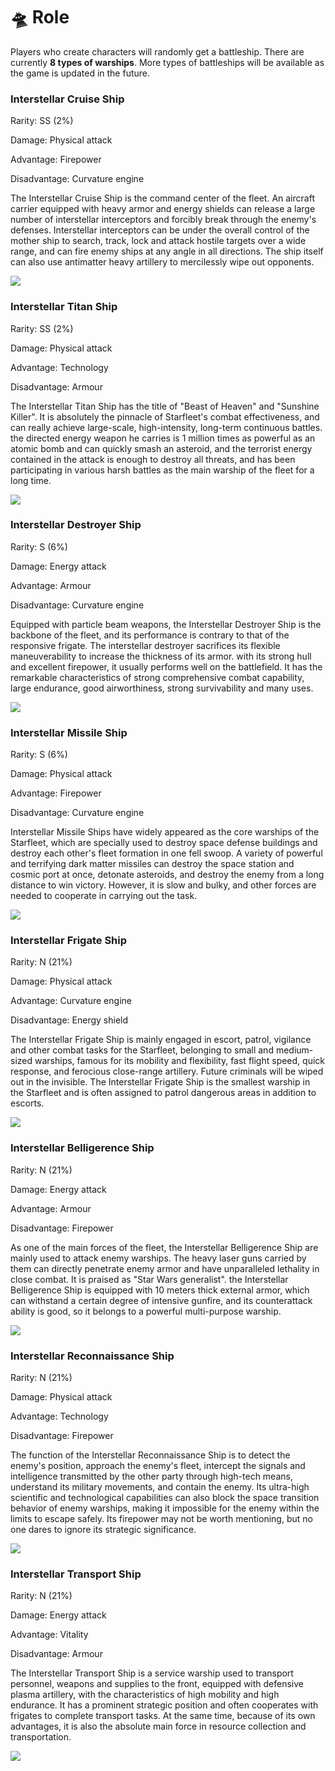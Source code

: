 # 🛸 Role

Players who create characters will randomly get a battleship. There are currently **8 types of warships**. More types of battleships will be available as the game is updated in the future.

### Interstellar Cruise Ship

Rarity: SS (2%)

Damage: Physical attack

Advantage: Firepower

Disadvantage: Curvature engine

The Interstellar Cruise Ship is the command center of the fleet. An aircraft carrier equipped with heavy armor and energy shields can release a large number of interstellar interceptors and forcibly break through the enemy's defenses. Interstellar interceptors can be under the overall control of the mother ship to search, track, lock and attack hostile targets over a wide range, and can fire enemy ships at any angle in all directions. The ship itself can also use antimatter heavy artillery to mercilessly wipe out opponents.

![](<../.gitbook/assets/1 (2).png>)

### Interstellar Titan Ship

Rarity: SS (2%)

Damage: Physical attack

Advantage: Technology

Disadvantage: Armour

The Interstellar Titan Ship has the title of "Beast of Heaven" and "Sunshine Killer". It is absolutely the pinnacle of Starfleet's combat effectiveness, and can really achieve large-scale, high-intensity, long-term continuous battles. the directed energy weapon he carries is 1 million times as powerful as an atomic bomb and can quickly smash an asteroid, and the terrorist energy contained in the attack is enough to destroy all threats, and has been participating in various harsh battles as the main warship of the fleet for a long time.

![](../.gitbook/assets/2.png)

### Interstellar Destroyer Ship

Rarity: S (6%)

Damage: Energy attack

Advantage: Armour

Disadvantage: Curvature engine

Equipped with particle beam weapons, the Interstellar Destroyer Ship is the backbone of the fleet, and its performance is contrary to that of the responsive frigate. The interstellar destroyer sacrifices its flexible maneuverability to increase the thickness of its armor. with its strong hull and excellent firepower, it usually performs well on the battlefield. It has the remarkable characteristics of strong comprehensive combat capability, large endurance, good airworthiness, strong survivability and many uses.

![](<../.gitbook/assets/3 (1).png>)

### Interstellar Missile Ship

Rarity: S (6%)

Damage: Physical attack

Advantage: Firepower

Disadvantage: Curvature engine

Interstellar Missile Ships have widely appeared as the core warships of the Starfleet, which are specially used to destroy space defense buildings and destroy each other's fleet formation in one fell swoop. A variety of powerful and terrifying dark matter missiles can destroy the space station and cosmic port at once, detonate asteroids, and destroy the enemy from a long distance to win victory. However, it is slow and bulky, and other forces are needed to cooperate in carrying out the task.

![](<../.gitbook/assets/4 (1).png>)

### Interstellar Frigate Ship

Rarity: N (21%)

Damage: Physical attack

Advantage: Curvature engine

Disadvantage: Energy shield

The Interstellar Frigate Ship is mainly engaged in escort, patrol, vigilance and other combat tasks for the Starfleet, belonging to small and medium-sized warships, famous for its mobility and flexibility, fast flight speed, quick response, and ferocious close-range artillery. Future criminals will be wiped out in the invisible. The Interstellar Frigate Ship is the smallest warship in the Starfleet and is often assigned to patrol dangerous areas in addition to escorts.

![](<../.gitbook/assets/5 (1).png>)

### Interstellar Belligerence Ship

Rarity: N (21%)

Damage: Energy attack

Advantage: Armour

Disadvantage: Firepower

As one of the main forces of the fleet, the Interstellar Belligerence Ship are mainly used to attack enemy warships. The heavy laser guns carried by them can directly penetrate enemy armor and have unparalleled lethality in close combat. It is praised as "Star Wars generalist". the Interstellar Belligerence Ship is equipped with 10 meters thick external armor, which can withstand a certain degree of intensive gunfire, and its counterattack ability is good, so it belongs to a powerful multi-purpose warship.

![](../.gitbook/assets/6.png)

### Interstellar Reconnaissance Ship

Rarity: N (21%)

Damage: Physical attack

Advantage: Technology

Disadvantage: Firepower

The function of the Interstellar Reconnaissance Ship is to detect the enemy's position, approach the enemy's fleet, intercept the signals and intelligence transmitted by the other party through high-tech means, understand its military movements, and contain the enemy. Its ultra-high scientific and technological capabilities can also block the space transition behavior of enemy warships, making it impossible for the enemy within the limits to escape safely. Its firepower may not be worth mentioning, but no one dares to ignore its strategic significance.

![](../.gitbook/assets/7.png)

### Interstellar Transport Ship

Rarity: N (21%)

Damage: Energy attack

Advantage: Vitality

Disadvantage: Armour

The Interstellar Transport Ship is a service warship used to transport personnel, weapons and supplies to the front, equipped with defensive plasma artillery, with the characteristics of high mobility and high endurance. It has a prominent strategic position and often cooperates with frigates to complete transport tasks. At the same time, because of its own advantages, it is also the absolute main force in resource collection and transportation.

![](../.gitbook/assets/8.png)
